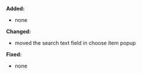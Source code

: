**Added:**
* none

**Changed:**
* moved the search text field in choose item popup

**Fixed:**
* none
